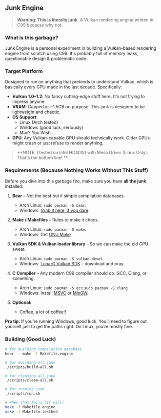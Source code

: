 ## Junk Engine

> **Warning: This is literally junk.**
> A Vulkan rendering engine written in C99 because why not.

### What is this garbage?

Junk Engine is a personal experiment in building a Vulkan-based rendering engine from scratch using C99. It's probably full of memory leaks, questionable design & problematic code.

### Target Platform

Designed to run on anything that pretends to understand Vulkan, which is basically every GPU made in the last decade. Specifically:

- **Vulkan 1.0–1.2**: No fancy cutting-edge stuff here. It's not trying to impress anyone.
- **VRAM**: Capped at ~1.5GB on purpose. This junk is designed to be lightweight and chaotic.
- **OS Support**:
  - Linux (Arch tested)
  - Windows (good luck, seriously)
  - Mac? You Wish....
- **GPU**: Any Vulkan-capable GPU should technically work. Older GPUs might crash or just refuse to render anything.
> **NOTE: I tested on Intel HD4000 with Mesa Driver (Linux Only). That's the bottom line! **

### Requirements (Because Nothing Works Without This Stuff)

Before you dive into this garbage fire, make sure you have **all the junk** installed:

1. **Bear** – Not the best but it simple compilation databases. 
   - Arch Linux: `sudo pacman -S bear`. 
   - Windows: [Grab it here, if you dare](https://github.com/rizsotto/Bear).

2. **Make / Makefiles** – Rules to make it chaos.
   - Arch Linux: `sudo pacman -S make`.
   - Windows: Get [GNU Make](http://gnuwin32.sourceforge.net/packages/make.htm)

3. **Vulkan SDK & Vulkan loader library** – So we can make the old GPU sweat.
   - Arch Linux: `sudo pacman -S vulkan-devel`.
   - Windows: [LunarG Vulkan SDK](https://vulkan.lunarg.com/sdk/home) – download and pray.

4. **C Compiler** – Any modern C99 compiler should do. GCC, Clang, or something.
   - Arch Linux: `sudo pacman -S gcc` `sudo pacman -S clang` 
   - Windows: Install [MSVC](https://visualstudio.microsoft.com/) or [MinGW](http://www.mingw.org/).

5. **Optional:** 
   - Coffee, a lot of coffee!!

**Pro tip:** If you’re running Windows, good luck. You’ll need to figure out yourself just to get the paths right. On Linux, you’re mostly fine.

### Building (Good Luck)

```bash
# for building compilation database
bear -- make -f Makefile.engine

# for building all junk 
./scripts/build-all.sh

# for cleaning all junk 
./scripts/clean-all.sh

# for running junk 
./scripts/run.sh

# When that fails (it will)
make -f Makefile.engine
make -f Makefile.testbed


